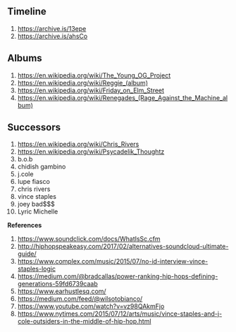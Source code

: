 ## Timeline
1. https://archive.is/13epe
1. https://archive.is/ahsCo

## Albums
1. https://en.wikipedia.org/wiki/The_Young_OG_Project
1. https://en.wikipedia.org/wiki/Reggie_(album)
1. https://en.wikipedia.org/wiki/Friday_on_Elm_Street
1. https://en.wikipedia.org/wiki/Renegades_(Rage_Against_the_Machine_album)

## Successors
1. https://en.wikipedia.org/wiki/Chris_Rivers
1. https://en.wikipedia.org/wiki/Psycadelik_Thoughtz
1. b.o.b 
1. chidish gambino
1. j.cole
1. lupe fiasco
1. chris rivers
1. vince staples
1. joey bad$$$
1. Lyric Michelle

**References**
1. https://www.soundclick.com/docs/WhatIsSc.cfm
1. http://hiphopspeakeasy.com/2017/02/alternatives-soundcloud-ultimate-guide/
1. https://www.complex.com/music/2015/07/no-id-interview-vince-staples-logic
1. https://medium.com/@bradcallas/power-ranking-hip-hops-defining-generations-59fd6739caab
1. https://www.earhustlesq.com/
1. https://medium.com/feed/@wilsotobianco/
1. https://www.youtube.com/watch?v=vz98QAkmFjo
1. https://www.nytimes.com/2015/07/12/arts/music/vince-staples-and-j-cole-outsiders-in-the-middle-of-hip-hop.html